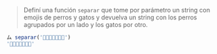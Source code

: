 > Definí una función `separar` que tome por parámetro un string con emojis de perros y gatos y devuelva un string con los perros agrupados por un lado y los gatos por otro.
>
```javascript
ム separar('🐶🐱🐶🐱🐱🐶🐶') 
'🐶🐶🐶🐶🐱🐱🐱'
```